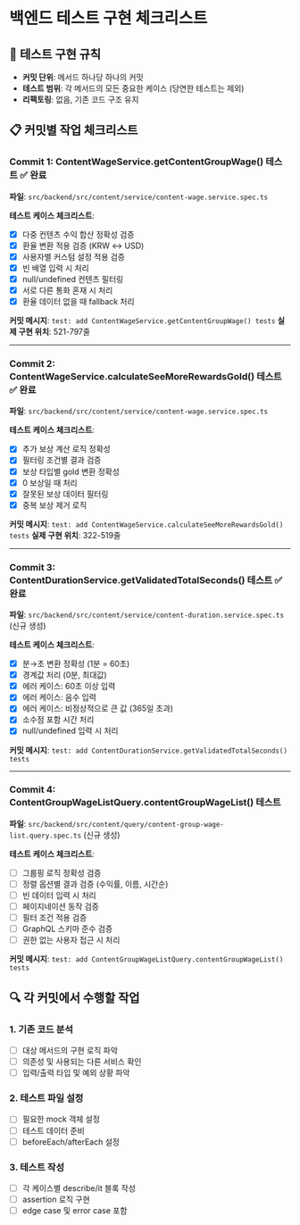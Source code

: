 # 백엔드 테스트 구현 체크리스트

## 🎯 테스트 구현 규칙

- **커밋 단위**: 메서드 하나당 하나의 커밋
- **테스트 범위**: 각 메서드의 모든 중요한 케이스 (당연한 테스트는 제외)
- **리팩토링**: 없음, 기존 코드 구조 유지

## 📋 커밋별 작업 체크리스트

### Commit 1: ContentWageService.getContentGroupWage() 테스트 ✅ **완료**

**파일**: `src/backend/src/content/service/content-wage.service.spec.ts`

**테스트 케이스 체크리스트**:

- [x] 다중 컨텐츠 수익 합산 정확성 검증
- [x] 환율 변환 적용 검증 (KRW ↔ USD)
- [x] 사용자별 커스텀 설정 적용 검증
- [x] 빈 배열 입력 시 처리
- [x] null/undefined 컨텐츠 필터링
- [x] 서로 다른 통화 혼재 시 처리
- [x] 환율 데이터 없을 때 fallback 처리

**커밋 메시지**: `test: add ContentWageService.getContentGroupWage() tests`
**실제 구현 위치**: 521-797줄

---

### Commit 2: ContentWageService.calculateSeeMoreRewardsGold() 테스트 ✅ **완료**

**파일**: `src/backend/src/content/service/content-wage.service.spec.ts`

**테스트 케이스 체크리스트**:

- [x] 추가 보상 계산 로직 정확성
- [x] 필터링 조건별 결과 검증
- [x] 보상 타입별 gold 변환 정확성
- [x] 0 보상일 때 처리
- [x] 잘못된 보상 데이터 필터링
- [x] 중복 보상 제거 로직

**커밋 메시지**: `test: add ContentWageService.calculateSeeMoreRewardsGold() tests`
**실제 구현 위치**: 322-519줄

---

### Commit 3: ContentDurationService.getValidatedTotalSeconds() 테스트 ✅ **완료**

**파일**: `src/backend/src/content/service/content-duration.service.spec.ts` (신규 생성)

**테스트 케이스 체크리스트**:

- [x] 분→초 변환 정확성 (1분 = 60초)
- [x] 경계값 처리 (0분, 최대값)
- [x] 에러 케이스: 60초 이상 입력
- [x] 에러 케이스: 음수 입력
- [x] 에러 케이스: 비정상적으로 큰 값 (365일 초과)
- [x] 소수점 포함 시간 처리
- [x] null/undefined 입력 시 처리

**커밋 메시지**: `test: add ContentDurationService.getValidatedTotalSeconds() tests`

---

### Commit 4: ContentGroupWageListQuery.contentGroupWageList() 테스트

**파일**: `src/backend/src/content/query/content-group-wage-list.query.spec.ts` (신규 생성)

**테스트 케이스 체크리스트**:

- [ ] 그룹핑 로직 정확성 검증
- [ ] 정렬 옵션별 결과 검증 (수익률, 이름, 시간순)
- [ ] 빈 데이터 입력 시 처리
- [ ] 페이지네이션 동작 검증
- [ ] 필터 조건 적용 검증
- [ ] GraphQL 스키마 준수 검증
- [ ] 권한 없는 사용자 접근 시 처리

**커밋 메시지**: `test: add ContentGroupWageListQuery.contentGroupWageList() tests`

## 🔍 각 커밋에서 수행할 작업

### 1. 기존 코드 분석

- [ ] 대상 메서드의 구현 로직 파악
- [ ] 의존성 및 사용되는 다른 서비스 확인
- [ ] 입력/출력 타입 및 예외 상황 파악

### 2. 테스트 파일 설정

- [ ] 필요한 mock 객체 설정
- [ ] 테스트 데이터 준비
- [ ] beforeEach/afterEach 설정

### 3. 테스트 작성

- [ ] 각 케이스별 describe/it 블록 작성
- [ ] assertion 로직 구현
- [ ] edge case 및 error case 포함
